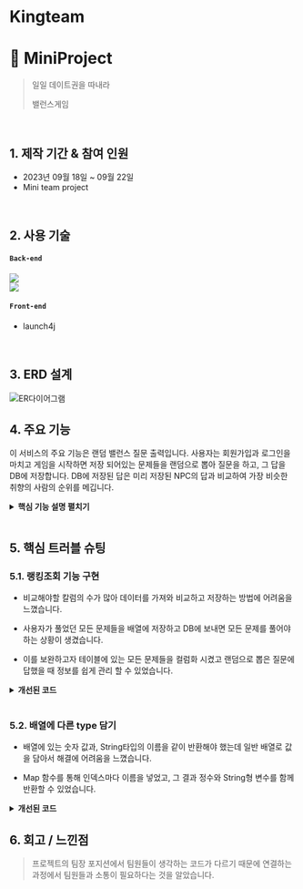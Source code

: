 # Kingteam

# :pushpin: MiniProject
> 일일 데이트권을 따내라 
>
> 밸런스게임

</br>

## 1. 제작 기간 & 참여 인원
- 2023년 09월 18일 ~ 09월 22일
- Mini team project

</br>

## 2. 사용 기술
#### `Back-end`

<div>
  <img src="https://img.shields.io/badge/Java-%23008080?logo=Java&logoColor=gold"/>
  </br>
  <img src="https://img.shields.io/badge/Oracle-%23F80000?logo=Oracle"/>
</div>

#### `Front-end`
  - launch4j

</br>

## 3. ERD 설계
![ER다이어그램](https://github.com/KIMGUUNI/Kingteam/assets/142488092/c9e60a75-8172-435c-ab31-6cf3c12854b2)



## 4. 주요 기능
이 서비스의 주요 기능은 랜덤 밸런스 질문 출력입니다.
사용자는 회원가입과 로그인을 마치고 게임을 시작하면 저장 되어있는 문제들을 랜덤으로 뽑아 질문을 하고,
그 답을 DB에 저장합니다.
DB에 저장된 답은 미리 저장된 NPC의 답과 비교하여 가장 비슷한 취향의 사람의 순위를 메깁니다.

<details>
<summary><b>핵심 기능 설명 펼치기</b></summary>
<div markdown="1">

### 4.1. 전체 흐름
![image](https://github.com/KIMGUUNI/Kingteam/assets/142488092/e50ef0de-3876-4fcd-b2b2-a6aafecff394)


### 4.2. 시작화면

<p align="center"><img src="https://github.com/KIMGUUNI/Kingteam/assets/142488092/33a61329-592c-4fdd-bec8-c607840d1d6d" width="300" height="450"/></p>


- **그림문자 출력** 
  - Thread를 이용하여 문자를 순서대로 출력하여 그림처럼 구현하였습니다.
  

- **mp3파일 출력** :pushpin: [코드 확인]()
  - 그림문자가 끝나면 배경음악이 나오게 mp3파일을 재생합니다.
 
    </br>

### 4.3. 메인화면

![image](https://github.com/KIMGUUNI/Kingteam/assets/142488092/0782d1a6-f798-4e47-b980-a6f6c27412cd)


- **회원 정보 DB저장** :pushpin: [코드 확인]
  - 회원가입과 로그인 회원탈퇴 등 회원 정보들을 DB에 저장하고 관리합니다.

</br>

### 4.4. Service

![image](https://github.com/KIMGUUNI/Kingteam/assets/142488092/9cb846fb-aa26-46e0-886b-8e97b3b6edb1)


- **랜덤 질문 출력** :pushpin: [코드 확인]()
  - 사용자가 40개의 질문 중 일부를 랜덤으로 추출해 질문을 하고 답을 DB에 저장합니다
 
    </br>

  ![image](https://github.com/KIMGUUNI/Kingteam/assets/142488092/a97b255c-74da-437a-8a0d-d0be031028eb)



- **랭킹 조회** :pushpin: [코드 확인]()
  - 모든 질문이 끝나면 미리 저장되어있는 NPC의 답을 비교하고 가장 비슷한 답을 한 사람의 순위를 보여줍니다.

 </br>

 ![image](https://github.com/KIMGUUNI/Kingteam/assets/142488092/d2d37032-4aa6-406d-8466-0739af209f7c)


- **문제 조회** :pushpin: [코드 확인]()
  - 사용자가 풀었던 문제와 풀지 않은 문제를 구분하여 출력합니다.

- **질문 초기화** :pushpin: [코드 확인]()
  - 사용자의 질문 정보를 모두 초기화합니다.



</div>
</details>

</br>

## 5. 핵심 트러블 슈팅
### 5.1. 랭킹조회 기능 구현
- 비교해야할 칼럼의 수가 많아 데이터를 가져와 비교하고 저장하는 방법에 어려움을 느꼈습니다.
  
- 사용자가 풀었던 모든 문제들을 배열에 저장하고 DB에 보내면 모든 문제를 풀어야 하는 상황이 생겼습니다.

- 이를 보완하고자 테이블에 있는 모든 문제들을 컬럼화 시켰고 랜덤으로 뽑은 질문에 답했을 때 정보를 쉽게 관리 할 수 있었습니다.


<details>
<summary><b>개선된 코드</b></summary>
<div markdown="1">

~~~java
// 사용자가 선택한 답 업데이트 메소드
	public void updateAns(MemberDTO dto, int num, int ans) {
		try {
			// db연결
			getConn();
			String ansNum = "u_q" + num;
			String sql = "UPDATE USER_INFO SET " + ansNum + " = ? WHERE ID = ?";

			psmt = conn.prepareStatement(sql);

			psmt.setInt(1, ans);
			psmt.setString(2, dto.getMyId());

			psmt.executeUpdate();

		} catch (Exception e) {
			e.printStackTrace();
			System.out.println("죄송합니다. 다시한번 실행해주세요.");
		} finally {
			getClose();
		}
	}
~~~

</div>
</details>

</br>

### 5.2. 배열에 다른 type 담기
- 배열에 있는 숫자 값과, String타입의 이름을 같이 반환해야 했는데 일반 배열로 값을 담아서 해결에 어려움을 느꼈습니다.

- Map 함수를 통해 인덱스마다 이름을 넣었고, 그 결과 정수와 String형 변수를 함께 반환할 수 있었습니다.

<details>
<summary><b>개선된 코드</b></summary>
<div markdown="1">

~~~java
Map<Integer, String> nameMap = new HashMap<>();

			nameMap.put(1, "김건휘");
			nameMap.put(2, "김찬혁");
			nameMap.put(3, "박범석");
			nameMap.put(4, "박형찬");
			nameMap.put(5, "이하연");
			nameMap.put(6, "조원제");

			Score[0] = nameArray(user, gun);
			Score[1] = nameArray(user, kim);
			Score[2] = nameArray(user, bum);
			Score[3] = nameArray(user, park);
			Score[4] = nameArray(user, lee);
			Score[5] = nameArray(user, jo);

			String Lank = "UPDATE RANK_INFO SET 김건휘 = ?, 김찬혁 = ?, 박범석 = ?, 박형찬 = ?, 이하연 = ?, 조원제 = ? WHERE ID = ?";

			psmt = conn.prepareStatement(Lank);

			psmt.setInt(1, Math.round(Score[0] * 100 / length));
			psmt.setInt(2, Math.round(Score[1] * 100 / length));
			psmt.setInt(3, Math.round(Score[2] * 100 / length));
			psmt.setInt(4, Math.round(Score[3] * 100 / length));
			psmt.setInt(5, Math.round(Score[4] * 100 / length));
			psmt.setInt(6, Math.round(Score[5] * 100 / length));
			psmt.setString(7, dto.getMyId());

			row = psmt.executeUpdate();

			int temp = 0;

			for (int i = 0; i < Score.length - 1; i++) {
				for (int j = i + 1; j < Score.length; j++) {
					if (Score[i] < Score[j]) {
						int tempScore = Score[i];
						Score[i] = Score[j];
						Score[j] = tempScore;

						String tempName = nameMap.get(i + 1);
						nameMap.put(i + 1, nameMap.get(j + 1));
						nameMap.put(j + 1, tempName);
					}
				}

			}
~~~

</div>
</details>


## 6. 회고 / 느낀점
>프로젝트의 팀장 포지션에서 팀원들이 생각하는 코드가 다르기 때문에 연결하는 과정에서 팀원들과 소통이 필요하다는 것을 알았습니다.
>
